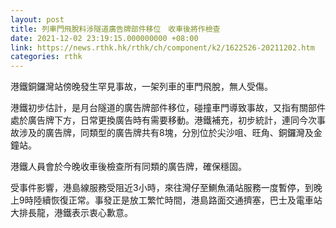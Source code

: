 ```yaml
---
layout: post
title: 列車門飛脫料涉隧道廣告牌部件移位　收車後將作檢查
date: 2021-12-02 23:19:15.000000000 +08:00
link: https://news.rthk.hk/rthk/ch/component/k2/1622526-20211202.htm
categories: rthk
---
```


港鐵銅鑼灣站傍晚發生罕見事故，一架列車的車門飛脫，無人受傷。

港鐵初步估計，是月台隧道的廣告牌部件移位，碰撞車門導致事故，又指有關部件處於廣告牌下方，日常更換廣告時有需要移動。港鐵補充，初步統計，連同今次事故涉及的廣告牌，同類型的廣告牌共有8塊，分別位於尖沙咀、旺角、銅鑼灣及金鐘站。

港鐵人員會於今晚收車後檢查所有同類的廣告牌，確保穩固。

受事件影響，港島線服務受阻近3小時，來往灣仔至鰂魚涌站服務一度暫停，到晚上9時陸續恢復正常。事發正是放工繁忙時間，港島路面交通擠塞，巴士及電車站大排長龍，港鐵表示衷心歉意。
